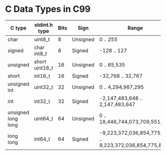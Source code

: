 # C Data Types in C99
| C type | stdint.h type | Bits | Sign | Range |
|---|---|---|---|---|
| char | uint8_t | 8 | Unsigned | 0 .. 255 |
| signed | char	int8_t | 8 | Signed | -128 .. 127 |
| unsigned | short	uint16_t | 16 | Unsigned | 0 .. 65,535 |
| short | int16_t | 16 | Signed | -32,768 .. 32,767 |
| unsigned int | uint32_t | 32 | Unsigned | 0 .. 4,294,967,295 |
| int | int32_t | 32 | Signed | -2,147,483,648 .. 2,147,483,647 |
| unsigned long long | uint64_t | 64 | Unsigned | 0 .. 18,446,744,073,709,551,615 |
| long long | int64_t | 64 | Signed | -9,223,372,036,854,775,808 .. 9,223,372,036,854,775,807 |
